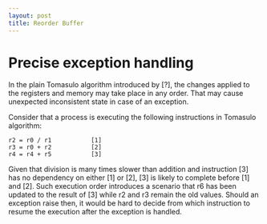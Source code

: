 ```yaml
---
layout: post
title: Reorder Buffer
---
```


# Precise exception handling #

In the plain Tomasulo algorithm introduced by [?], the changes applied to the
registers and memory may take place in any order. That may cause unexpected
inconsistent state in case of an exception.

Consider that a process is executing the following instructions in Tomasulo
algorithm:

```text
r2 = r0 / r1           [1]
r3 = r0 + r2           [2]
r4 = r4 + r5           [3]
```

Given that division is many times slower than addition and instruction [3] has
no dependency on either [1] or [2], [3] is likely to complete before [1] and
[2]. Such execution order introduces a scenario that r6 has been updated to the
result of [3] while r2 and r3 remain the old values. Should an exception raise
then, it would be hard to decide from which instruction to resume the execution
after the exception is handled.

